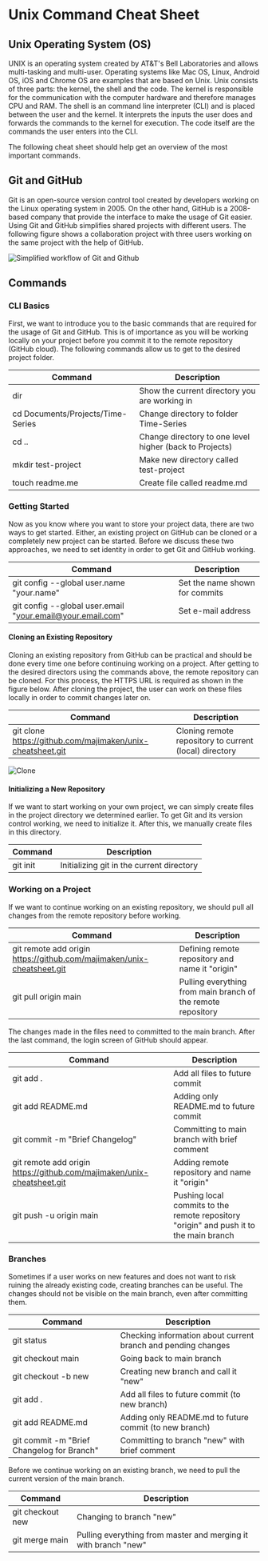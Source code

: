 # Unix Command Cheat Sheet

## Unix Operating System (OS)

UNIX is an operating system created by AT&T's Bell Laboratories and allows multi-tasking and multi-user. Operating systems like Mac OS, Linux, Android OS, iOS and Chrome OS are examples that are based on Unix. 
Unix consists of three parts: the kernel, the shell and the code. The kernel is responsible for the communication with the computer hardware and therefore manages CPU and RAM. 
The shell is an command line interpreter (CLI) and is placed between the user and the kernel. It interprets the inputs the user does and forwards the commands to the kernel for execution. 
The code itself are the commands the user enters into the CLI. 

The following cheat sheet should help get an overview of the most important commands.

## Git and GitHub

Git is an open-source version control tool created by developers working on the Linux operating system in 2005. On the other hand, GitHub is a 2008-based company that provide the interface to make the usage of Git easier.
Using Git and GitHub simplifies shared projects with different users. The following figure shows a collaboration project with three users working on the same project with the help of GitHub. 

![Simplified workflow of Git and Github](https://github.com/majimaken/unix-cheatsheet/blob/main/Figures/git-flow.png)

## Commands
### CLI Basics 

First, we want to introduce you to the basic commands that are required for the usage of Git and GitHub. This is of importance as you will be working locally on your project before you commit it to the remote repository (GitHub cloud). 
The following commands allow us to get to the desired project folder.

|Command|Description|
|---|---|
|dir|Show the current directory you are working in|
|cd Documents/Projects/Time-Series|Change directory to folder Time-Series|
|cd ..|Change directory to one level higher (back to Projects)|
|mkdir test-project|Make new directory called test-project|
|touch readme.me|Create file called readme.md|

### Getting Started  

Now as you know where you want to store your project data, there are two ways to get started. Either, an existing project on GitHub can be cloned or a completely new project can be started. Before we discuss these two approaches, we need to set identity in order to get Git and GitHub working.

|Command|Description|
|---|---|
|git config --global user.name "your.name"|Set the name shown for commits|
|git config --global user.email "your.email@your.email.com"|Set e-mail address|

#### Cloning an Existing Repository

Cloning an existing repository from GitHub can be practical and should be done every time one before continuing working on a project. After getting to the desired directors using the commands above, the remote repository can be cloned. For this process, the HTTPS URL is required as shown in the figure below. After cloning the project, the user can work on these files locally in order to commit changes later on.

|Command|Description|
|---|---|
|git clone https://github.com/majimaken/unix-cheatsheet.git|Cloning remote repository to current (local) directory|

![Clone](https://github.com/majimaken/unix-cheatsheet/blob/main/Figures/clone.jpg)

#### Initializing a New Repository

If we want to start working on your own project, we can simply create files in the project directory we determined earlier. To get Git and its version control working, we need to initialize it. After this, we manually create files in this directory.

|Command|Description|
|---|---|
|git init|Initializing git in the current directory|


### Working on a Project

If we want to continue working on an existing repository, we should pull all changes from the remote repository before working. 

|Command|Description|
|---|---|
|git remote add origin https://github.com/majimaken/unix-cheatsheet.git|Defining remote repository and name it "origin"|
|git pull origin main|Pulling everything from main branch of the remote repository|

The changes made in the files need to committed to the main branch. After the last command, the login screen of GitHub should appear. 

|Command|Description|
|---|---|
|git add .|Add all files to future commit|
|git add README.md|Adding only README.md to future commit|
|git commit -m "Brief Changelog"|Committing to main branch with brief comment|
|git remote add origin https://github.com/majimaken/unix-cheatsheet.git|Adding remote repository and name it "origin"|
|git push -u origin main|Pushing local commits to the remote repository "origin" and push it to the main branch|

### Branches

Sometimes if a user works on new features and does not want to risk ruining the already existing code, creating branches can be useful. The changes should not be visible on the main branch, even after committing them. 

|Command|Description|
|---|---|
|git status|Checking information about current branch and pending changes|
|git checkout main|Going back to main branch|
|git checkout -b new|Creating new branch and call it "new"| 
|git add .|Add all files to future commit (to new branch)|
|git add README.md|Adding only README.md to future commit (to new branch)|
|git commit -m "Brief Changelog for Branch"|Committing to branch "new" with brief comment|

Before we continue working on an existing branch, we need to pull the current version of the main branch.

|Command|Description|
|---|---|
|git checkout new|Changing to branch "new"|
|git merge main|Pulling everything from master and merging it with branch "new"|





